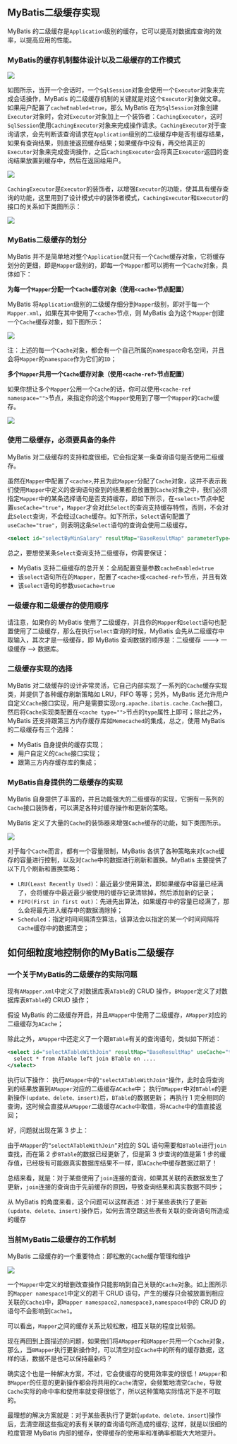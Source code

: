 




## MyBatis二级缓存实现
MyBatis 的二级缓存是`Application`级别的缓存，它可以提高对数据库查询的效率，以提高应用的性能。
### MyBatis的缓存机制整体设计以及二级缓存的工作模式

![](MyBatis详解—二级缓存实现机制/mybatis-y-cache-7.png)

如图所示，当开一个会话时，一个`SqlSession`对象会使用一个`Executor`对象来完成会话操作，MyBatis 的二级缓存机制的关键就是对这个`Executor`对象做文章。如果用户配置了`cacheEnabled=true`，那么 MyBatis 在为`SqlSession`对象创建`Executor`对象时，会对`Executor`对象加上一个装饰者：`CachingExecutor`，这时`SqlSession`使用`CachingExecutor`对象来完成操作请求。`CachingExecutor`对于查询请求，会先判断该查询请求在`Application`级别的二级缓存中是否有缓存结果，如果有查询结果，则直接返回缓存结果；如果缓存中没有，再交给真正的`Executor`对象来完成查询操作，之后`CachingExecutor`会将真正`Executor`返回的查询结果放置到缓存中，然后在返回给用户。

![](MyBatis详解—二级缓存实现机制/mybatis-y-cache-8.png)

`CachingExecutor`是`Executor`的装饰者，以增强`Executor`的功能，使其具有缓存查询的功能，这里用到了设计模式中的装饰者模式，`CachingExecutor`和`Executor`的接口的关系如下类图所示：

![](MyBatis详解—二级缓存实现机制/mybatis-y-cache-9.png)

### MyBatis二级缓存的划分
MyBatis 并不是简单地对整个`Application`就只有一个`Cache`缓存对象，它将缓存划分的更细，即是`Mapper`级别的，即每一个`Mapper`都可以拥有一个`Cache`对象，具体如下：

**为每一个`Mapper`分配一个`Cache`缓存对象（使用`<cache>`节点配置）**

MyBatis 将`Application`级别的二级缓存细分到`Mapper`级别，即对于每一个`Mapper.xml`，如果在其中使用了`<cache>`节点，则 MyBatis 会为这个`Mapper`创建一个`Cache`缓存对象，如下图所示：

![](MyBatis详解—二级缓存实现机制/mybatis-y-cache-10.png)

注：上述的每一个`Cache`对象，都会有一个自己所属的`namespace`命名空间，并且会将`Mapper`的`namespace`作为它们的`ID`；

**多个`Mapper`共用一个`Cache`缓存对象（使用`<cache-ref>`节点配置）**

如果你想让多个`Mapper`公用一个`Cache`的话，你可以使用`<cache-ref namespace="">`节点，来指定你的这个`Mapper`使用到了哪一个`Mapper`的`Cache`缓存。

![](MyBatis详解—二级缓存实现机制/mybatis-y-cache-11.png)

### 使用二级缓存，必须要具备的条件
MyBatis 对二级缓存的支持粒度很细，它会指定某一条查询语句是否使用二级缓存。

虽然在`Mapper`中配置了`<cache>`,并且为此`Mapper`分配了`Cache`对象，这并不表示我们使用`Mapper`中定义的查询语句查到的结果都会放置到`Cache`对象之中，我们必须指定`Mapper`中的某条选择语句是否支持缓存，即如下所示，在`<select>`节点中配置`useCache="true"`，`Mapper`才会对此`Select`的查询支持缓存特性，否则，不会对此`Select`查询，不会经过`Cache`缓存。如下所示，`Select`语句配置了`useCache="true"`，则表明这条`Select`语句的查询会使用二级缓存。
```xml
<select id="selectByMinSalary" resultMap="BaseResultMap" parameterType="java.util.Map" useCache="true">
```
总之，要想使某条`Select`查询支持二级缓存，你需要保证：
* MyBatis 支持二级缓存的总开关：全局配置变量参数`cacheEnabled=true`
* 该`select`语句所在的`Mapper`，配置了`<cache>`或`<cached-ref>`节点，并且有效
* 该`select`语句的参数`useCache=true`

### 一级缓存和二级缓存的使用顺序
请注意，如果你的 MyBatis 使用了二级缓存，并且你的`Mapper`和`select`语句也配置使用了二级缓存，那么在执行`select`查询的时候，MyBatis 会先从二级缓存中取输入，其次才是一级缓存，即 MyBatis 查询数据的顺序是：二级缓存 ———> 一级缓存 ——> 数据库。

### 二级缓存实现的选择
MyBatis 对二级缓存的设计非常灵活，它自己内部实现了一系列的`Cache`缓存实现类，并提供了各种缓存刷新策略如 LRU，FIFO 等等；另外，MyBatis 还允许用户自定义`Cache`接口实现，用户是需要实现`org.apache.ibatis.cache.Cache`接口，然后将`Cache`实现类配置在`<cache type="">`节点的`type`属性上即可；除此之外，MyBatis 还支持跟第三方内存缓存库如`Memecached`的集成，总之，使用 MyBatis 的二级缓存有三个选择：
* MyBatis 自身提供的缓存实现；
* 用户自定义的`Cache`接口实现；
* 跟第三方内存缓存库的集成；

### MyBatis自身提供的二级缓存的实现
MyBatis 自身提供了丰富的，并且功能强大的二级缓存的实现，它拥有一系列的`Cache`接口装饰者，可以满足各种对缓存操作和更新的策略。

MyBatis 定义了大量的`Cache`的装饰器来增强`Cache`缓存的功能，如下类图所示。

![](MyBatis详解—二级缓存实现机制/mybatis-y-cache-12.png)

对于每个`Cache`而言，都有一个容量限制，MyBatis 各供了各种策略来对`Cache`缓存的容量进行控制，以及对`Cache`中的数据进行刷新和置换。MyBatis 主要提供了以下几个刷新和置换策略：
* `LRU(Least Recently Used)`：最近最少使用算法，即如果缓存中容量已经满了，会将缓存中最近最少被使用的缓存记录清除掉，然后添加新的记录；
* `FIFO(First in first out)`：先进先出算法，如果缓存中的容量已经满了，那么会将最先进入缓存中的数据清除掉；
* `Scheduled`：指定时间间隔清空算法，该算法会以指定的某一个时间间隔将`Cache`缓存中的数据清空；

## 如何细粒度地控制你的MyBatis二级缓存
### 一个关于MyBatis的二级缓存的实际问题
现有`AMapper.xml`中定义了对数据库表`ATable`的 CRUD 操作，`BMapper`定义了对数据库表`BTable`的 CRUD 操作；

假设 MyBatis 的二级缓存开启，并且`AMapper`中使用了二级缓存，`AMapper`对应的二级缓存为`ACache`；

除此之外，`AMapper`中还定义了一个跟`BTable`有关的查询语句，类似如下所述：
```xml
<select id="selectATableWithJoin" resultMap="BaseResultMap" useCache="true">  
  select * from ATable left join BTable on ....  
</select>
```
执行以下操作：
执行`AMapper`中的`"selectATableWithJoin"`操作，此时会将查询到的结果放置到`AMapper`对应的二级缓存`ACache`中；
执行`BMapper`中对`BTable`的更新操作`(update、delete、insert)`后，`BTable`的数据更新；
再执行 1 完全相同的查询，这时候会直接从`AMapper`二级缓存`ACache`中取值，将`ACache`中的值直接返回；

好，问题就出现在第 3 步上：

由于`AMapper`的`“selectATableWithJoin”`对应的 SQL 语句需要和`BTable`进行`join`查找，而在第 2 步`BTable`的数据已经更新了，但是第 3 步查询的值是第 1 步的缓存值，已经极有可能跟真实数据库结果不一样，即`ACache`中缓存数据过期了！

总结来看，就是：对于某些使用了`join`连接的查询，如果其关联的表数据发生了更新，`join`连接的查询由于先前缓存的原因，导致查询结果和真实数据不同步；

从 MyBatis 的角度来看，这个问题可以这样表述：对于某些表执行了更新`(update、delete、insert)`操作后，如何去清空跟这些表有关联的查询语句所造成的缓存
### 当前MyBatis二级缓存的工作机制
MyBatis 二级缓存的一个重要特点：即松散的`Cache`缓存管理和维护

![](MyBatis详解—二级缓存实现机制/mybatis-y-cache-21.png)

一个`Mapper`中定义的增删改查操作只能影响到自己关联的`Cache`对象。如上图所示的`Mapper namespace1`中定义的若干 CRUD 语句，产生的缓存只会被放置到相应关联的`Cache1`中，即`Mapper namespace2,namespace3,namespace4`中的 CRUD 的语句不会影响到`Cache1`。

可以看出，`Mapper`之间的缓存关系比较松散，相互关联的程度比较弱。

现在再回到上面描述的问题，如果我们将`AMapper`和`BMapper`共用一个`Cache`对象，那么，当`BMapper`执行更新操作时，可以清空对应`Cache`中的所有的缓存数据，这样的话，数据不是也可以保持最新吗？

确实这个也是一种解决方案，不过，它会使缓存的使用效率变的很低！`AMapper`和`BMapper`的任意的更新操作都会将共用的`Cache`清空，会频繁地清空`Cache`，导致`Cache`实际的命中率和使用率就变得很低了，所以这种策略实际情况下是不可取的。

最理想的解决方案就是：对于某些表执行了更新(`update、delete、insert`)操作后，去清空跟这些指定的表有关联的查询语句所造成的缓存; 这样，就是以很细的粒度管理 MyBatis 内部的缓存，使得缓存的使用率和准确率都能大大地提升。
